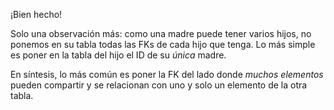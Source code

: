 ¡Bien hecho! 

Solo una observación más: como una madre puede tener varios hijos, no ponemos en su tabla todas las FKs de cada hijo que tenga. Lo más simple es poner en la tabla del hijo el ID de su _única_ madre. 

En síntesis, lo más común es poner la FK del lado donde _muchos elementos_ pueden compartir y se relacionan con uno y solo un elemento de la otra tabla. 